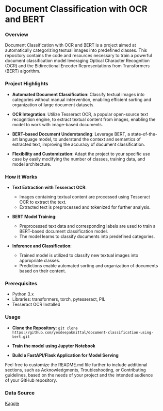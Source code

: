 # Document Classification with OCR and BERT
### Overview
Document Classification with OCR and BERT is a project aimed at automatically categorizing textual images into predefined classes. This repository contains the code and resources necessary to train a powerful document classification model leveraging Optical Character Recognition (OCR) and the Bidirectional Encoder Representations from Transformers (BERT) algorithm.

### Project Highlights
- **Automated Document Classification**: Classify textual images into categories without manual intervention, enabling efficient sorting and organization of large document datasets.

- **OCR Integration**: Utilize Tesseract OCR, a popular open-source text recognition engine, to extract textual content from images, enabling the model to work with image-based documents.

- **BERT-based Document Understanding**: Leverage BERT, a state-of-the-art language model, to understand the context and semantics of extracted text, improving the accuracy of document classification.

- **Flexibility and Customization**: Adapt the project to your specific use case by easily modifying the number of classes, training data, and model architecture.

### How it Works
- **Text Extraction with Tesseract OCR**:

  - Images containing textual content are processed using Tesseract OCR to extract the text.
  - Extracted text is preprocessed and tokenized for further analysis.
  
- **BERT Model Training**:
  - Preprocessed text data and corresponding labels are used to train a BERT-based document classification model.
  - The model learns to classify documents into predefined categories.
    
- **Inference and Classification**:
  - Trained model is utilized to classify new textual images into appropriate classes.
  - Predictions enable automated sorting and organization of documents based on their content.

### Prerequisites
  - Python 3.x
  - Libraries: transformers, torch, pytesseract, PIL
  - Tesseract OCR Installed

### Usage
- **Clone the Repository**:
```git clone https://github.com/yesdeepakmittal/document-classification-using-bert.git```

- **Train the model using Jupyter Notebook**
- **Build a FastAPI/Flask Application for Model Serving**

Feel free to customize the README.md file further to include additional sections, such as Acknowledgments, Troubleshooting, or Contributing guidelines, based on the needs of your project and the intended audience of your GitHub repository.

### Data Source
[Kaggle](https://www.kaggle.com/datasets/ritvik1909/document-classification-dataset)
